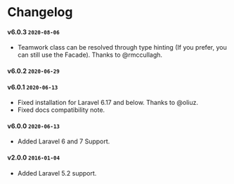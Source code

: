 # Changelog

#### v6.0.3 `2020-08-06`
- Teamwork class can be resolved through type hinting (If you prefer, you can still use the Facade). Thanks to @rmccullagh.

#### v6.0.2 `2020-06-29`

#### v6.0.1 `2020-06-13`
- Fixed installation for Laravel 6.17 and below. Thanks to @oliuz.
- Fixed docs compatibility note.

#### v6.0.0 `2020-06-13`
- Added Laravel 6 and 7 Support.

#### v2.0.0 `2016-01-04`
- Added Laravel 5.2 support.